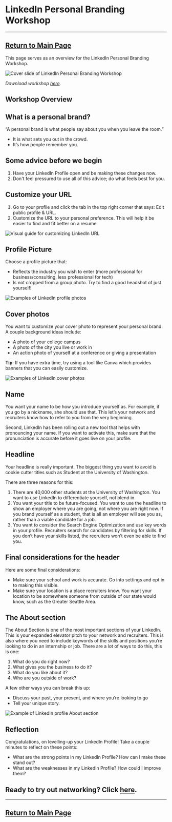 # LinkedIn Personal Branding Workshop
---
[Return to Main Page](https://lynzley.github.io/project-upskill-workshop/)
---

This page serves as an overview for the LinkedIn Personal Branding Workshop.

![Cover slide of LinkedIn Personal Branding Workshop](cover.png "Cover slide for LinkedIn Personal Branding Workshop")

*Download workshop [here](https://github.com/lynzley/project-upskill-workshop/blob/main/Lesson%202/LinkedIn/Bulding%20Your%20LinkedIn%20Brand.pptx).*

## Workshop Overview

## What is a personal brand?
“A personal brand is what people say about you when you leave the room.”

- It is what sets you out in the crowd. 
- It’s how people remember you.

## Some advice before we begin
1. Have your LinkedIn Profile open and be making these changes now.
2. Don't feel pressured to use all of this advice; do what feels best for you.

## Customize your URL
1. Go to your profile and click the tab in the top right corner that says: Edit public profile & URL.
2. Customize the URL to your personal preference. This will help it be easier to find and fit better on a resume.

![Visual guide for customizing LinkedIn URL](customizing_url_linkedin.png "Visual Guide for Customizing LinkedIn URL")

## Profile Picture
Choose a profile picture that:
- Reflects the industry you wish to enter (more professional for business/consulting, less professional for tech)
- Is not cropped from a group photo. Try to find a good headshot of just yourself!

![Examples of LinkedIn profile photos](profile_photo_linkedin.png "Examples of LinkedIn profile photos")

## Cover photos
You want to customize your cover photo to represent your personal brand. A couple background ideas include:
- A photo of your college campus
- A photo of the city you live or work in
- An action photo of yourself at a conference or giving a presentation

**Tip**: If you have extra time, try using a tool like Canva which provides banners that you can easily customize.

![Examples of LinkedIn cover photos](banner_linkedin.png "Examples of LinkedIn cover photos")

## Name
You want your name to be how you introduce yourself as. For example, if you go by a nickname, she should use that. This let’s your network and recruiters know how to refer to you from the very beginning.

Second, LinkedIn has been rolling out a new tool that helps with pronouncing your name. If you want to activate this, make sure that the pronunciation is accurate before it goes live on your profile.

## Headline
Your headline is really important. The biggest thing you want to avoid is cookie cutter titles such as Student at the University of Washington.

There are three reasons for this:
1. There are 40,000 other students at the University of Washington. You want to use LinkedIn to differentiate yourself, not blend in.
2. You want your title to be future-focused. You want to use the headline to show an employer where you are going, not where you are right now. If you brand yourself as a student, that is all an employer will see you as, rather than a viable candidate for a job.
3. You want to consider the Search Engine Optimization and use key words in your profile. Recruiters search for candidates by filtering for skills. If you don’t have your skills listed, the recruiters won’t even be able to find you.

## Final considerations for the header
Here are some final considerations:
- Make sure your school and work is accurate. Go into settings and opt in to making this visible.
- Make sure your location is a place recruiters know. You want your location to be somewhere someone from outside of our state would know, such as the Greater Seattle Area.

## The About section
The About Section is one of the most important sections of your LinkedIn. This is your expanded elevator pitch to your network and recruiters. This is also where you need to include keywords of the skills and positions you’re looking to do in an internship or job. There are a lot of ways to do this, this is one: 

1. What do you do right now?
2. What gives you the business to do it?
4. What do you like about it?
5. Who are you outside of work?

A few other ways you can break this up:
- Discuss your past, your present, and where you’re looking to go
- Tell your unique story.

![Example of LinkedIn profile About section](about_section_linkedin.png "Example of LinkedIn About section")

## Reflection
Congratulations, on levelling-up your LinkedIn Profile! Take a couple minutes to reflect on these points:
- What are the strong points in my LinkedIn Profile? How can I make these stand out?
- What are the weaknesses in my LinkedIn Profile? How could I improve them?

## Ready to try out networking? Click [here](https://github.com/lynzley/project-upskill-workshop/tree/main/Lesson%203).
---
[Return to Main Page](https://lynzley.github.io/project-upskill-workshop/)
---
